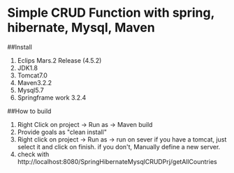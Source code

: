 # Simple CRUD Function with spring, hibernate, Mysql, Maven

##Install 
1. Eclips Mars.2 Release (4.5.2)
2. JDK1.8
3. Tomcat7.0
4. Maven3.2.2
5. Mysql5.7
6. Springframe work 3.2.4

##How to build
1. Right Click on project -> Run as -> Maven build
2. Provide goals as "clean install"
3. Right click on project -> Run as -> run on sever
   if you have a tomcat, just select it and click on finish.
   if you don't, Manually define a new server.
4. check with http://localhost:8080/SpringHibernateMysqlCRUDPrj/getAllCountries
